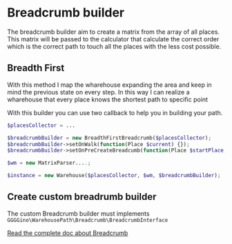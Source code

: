 # Breadcrumb builder

The breadcrumb builder aim to create a matrix from the array of all places.
This matrix will be passed to the calculator that calculate the correct order
which is the correct path to touch all the places with the less cost possible.

## Breadth First

With this method I map the wharehouse expanding the area and keep in mind the previous 
state on every step. In this way I can realize a wharehouse that every place knows the shortest
path to specific point

With this builder you can use two callback to help you in building your path.

```php
$placesCollector = ...

$breadcrumbBuilder = new BreadthFirstBreadcrumb($placesCollector);
$breadcrumbBuilder->setOnWalk(function(Place $current) {});
$breadcrumbBuilder->setOnPreCreateBreadcumb(function(Place $startPlace, array $places) {});

$wm = new MatrixParser....;

$instance = new Warehouse($placesCollector, $wm, $breadcrumbBuilder);
```


## Create custom breadrumb builder

The custom Breadcrumb builder must implements `GGGGino\WarehousePath\Breadcrumb\BreadcrumbInterface`

[Read the complete doc about Breadcrumb](docs/breadcrumb_builder.md)